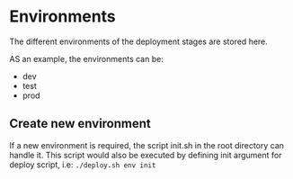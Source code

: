 # Environments

The different environments of the deployment stages are stored here.

AS an example, the environments can be:
 - dev
 - test
 - prod

## Create new environment

If a new environment is required, the script init.sh in the root directory can handle it. This script would also be executed by defining init argument for deploy script, i.e: `./deploy.sh env init`
